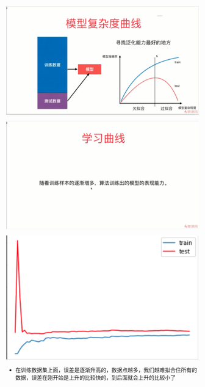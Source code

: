  

![1569070330969](assets/1569070330969.png)

![1569070380762](assets/1569070380762.png)

![1569071422061](assets/1569071422061.png)

- 在训练数据集上面，误差是逐渐升高的，数据点越多，我们越难拟合住所有的数据，误差在刚开始是上升的比较快的，到后面就会上升的比较小了

  

